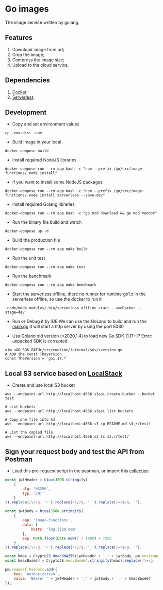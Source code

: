 # Go images
The image service written by golang.

## Features
1. Download image from url;
2. Crop the image;
3. Compress the image size;
4. Upload to the cloud service;

## Dependencies
1. [Docker](https://www.docker.com/)
2. [Serverless](https://www.serverless.com/)


## Development
* Copy and set environment values
```shell script
cp .env.dist .env
```

* Build image in your local
```shell script
docker-compose build
```

* Install required NodeJS libraries
```shell script
docker-compose run --rm app bash -c "npm --prefix /go/src/image-functions/.node install"
```

* If you want to install some NodeJS packages
```shell script
docker-compose run --rm app bash -c "npm --prefix /go/src/image-functions/.node install serverless --save-dev"
```

* Install required Golang libraries
```shell script
docker-compose run --rm app bash -c "go mod download && go mod vendor"
```

* Run the binary file build and watch
```shell script
docker-compose up -d
```

* Build the production file
```shell script
docker-compose run --rm app make build
```

* Run the unit test
```shell script
docker-compose run --rm app make test
```

* Run the benchmark
```shell script
docker-compose run --rm app make benchmark
```

* Start the serverless offline, there no runner for runtime go1.x in the serverless offline, so use the docker to run it
```shell script
.node/node_modules/.bin/serverless offline start --useDocker --stage=dev
```

* Run or Debug it by IDE
We can use the GoLand to build and run the [main.go](./src/main.go)
It will start a http server by using the port 8080

* Use Goland old version (<2020.1.4) to load new Go SDK (1.17+)? Error: unpacked SDK is corrupted
```
vim <GO_SDK_PATH>/src/runtime/internal/sys/zversion.go
# ADD the const TheVersion
const TheVersion = `go1.17.*`
```

## Local S3 service based on [LocalStack](https://localstack.cloud/)

* Create and use local S3 bucket
```shell script
aws --endpoint-url http://localhost:4566 s3api create-bucket --bucket test

# List buckets
aws --endpoint-url http://localhost:4566 s3api list-buckets

# Copy one file into S3
aws --endpoint-url http://localhost:4566 s3 cp README.md s3://test/

# List the copied file
aws --endpoint-url http://localhost:4566 s3 ls s3://test/
```

## Sign your request body and test the API from Postman

* Load this pre-request script in the postman, or import this [collection](doc/postman/api_collection.json)

```javascript
const jwtHeader = btoa(JSON.stringify(
    {
        alg: 'HS256',
        typ: 'JWT'
    }
)).replace(/\+/g, '-').replace(/\//g, '_').replace(/=+$/g, '');

const jwtBody = btoa(JSON.stringify(
    {
        app: 'image-functions',
        data: {
            hosts: 'lmg.jj20.com'
        },
        exp: Math.floor(Date.now() / 1000) + 7200
    }
)).replace(/\+/g, '-').replace(/\//g, '_').replace(/=+$/g, '');

const hmac = CryptoJS.HmacSHA256(jwtHeader + '.' + jwtBody, pm.environment.get('AUTH_KEY'));
const hmacBase64 = CryptoJS.enc.Base64.stringify(hmac).replace(/\+/g, '-').replace(/\//g, '_').replace(/=+$/g, '');

pm.request.headers.add({
    key: 'Authorization',
    value: 'Bearer ' + jwtHeader + '.' + jwtBody + '.' + hmacBase64
});
```
